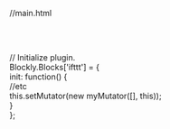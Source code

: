 //main.html<br>
<script src="myMutator.js"></script><br><br>
// Initialize plugin.<br>
Blockly.Blocks['ifttt'] = {<br>
  init: function() {<br>
	//etc<br>
	this.setMutator(new myMutator([], this));	<br>
  } <br>
};<br>

